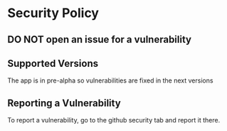 # Security Policy

## DO NOT open an issue for a vulnerability

## Supported Versions

The app is in pre-alpha so vulnerabilities are fixed in the next versions

## Reporting a Vulnerability

To report a vulnerability, go to the github security tab and report it there.
